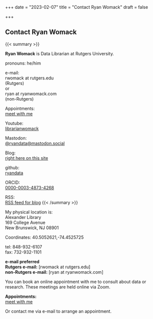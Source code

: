 +++
date = "2023-02-07"
title = "Contact Ryan Womack"
draft = false

+++

## Contact Ryan Womack

{{< summary >}}

**Ryan Womack** is Data Librarian at Rutgers University.

pronouns: he/him

e-mail:\
rwomack at rutgers.edu\
(Rutgers)\
or\
ryan at ryanwomack.com\
(non-Rutgers)

Appointments:\
 [meet with me](https://libcal.rutgers.edu/appointments/ryanwomack/)
 
Youtube:\
 [librarianwomack](https://www.youtube.com/librarianwomack/)

Mastodon:\
 [@ryandata@mastodon.social](https://mastodon.social/@ryandata/)
 
Blog:\
[right here on this site](https://ryanwomack.com/blog)

github:\
 [ryandata](https://github.com/ryandata/)

ORCID:\
 [0000-0003-4873-4268](https://orcid.org/0000-0003-4873-4268)

RSS:\
 [RSS feed for blog](https://ryanwomack.com/blog/index.xml) {{< /summary >}}


My physical location is:\
Alexander Library\
169 College Avenue\
New Brunswick, NJ 08901

Coordinates: 40.5052621,-74.4525725

tel: 848-932-6107\
fax: 732-932-1101

**e-mail preferred**\
**Rutgers e-mail:** [rwomack at rutgers.edu]\
**non-Rutgers e-mail:** [ryan at ryanwomack.com]

You can book an online appointment with me to consult about data or research. These meetings are held online via Zoom.

**Appointments:**
\
 [meet with me](https://libcal.rutgers.edu/appointments/ryanwomack/)

Or contact me via e-mail to arrange an appointment.
